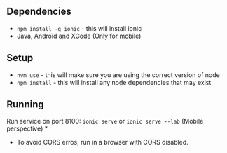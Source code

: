 ## Dependencies

- `npm install -g ionic` - this will install ionic
- Java, Android and XCode (Only for mobile)

## Setup

- `nvm use` - this will make sure you are using the correct version of node
- `npm install` - this will install any node dependencies that may exist

## Running

Run service on port 8100: `ionic serve` or `ionic serve --lab` (Mobile perspective) *

* To avoid CORS erros, run in a browser with CORS disabled.